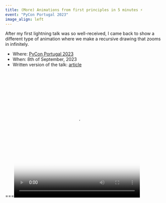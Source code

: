 ```yaml
---
title: (More) Animations from first principles in 5 minutes ⚡️
event: "PyCon Portugal 2023"
image_align: left
---
```


After my first lightning talk was so well-received, I came back to show a different type of animation where we make a recursive drawing that zooms in infinitely.

 - Where: [PyCon Portugal 2023](https://2023.pycon.pt)
 - When: 8th of September, 2023
 - Written version of the talk: [article](/blog/more-animations-from-first-principles-in-5-minutes)

===<video width="400" height="400" poster="/blog/more-animations-from-first-principles-in-5-minutes/_zoom_triangle.mp4.thumb.png" controls>
    <source src="/blog/more-animations-from-first-principles-in-5-minutes/_zoom_triangle.mp4" type="video/mp4">
  </video>
